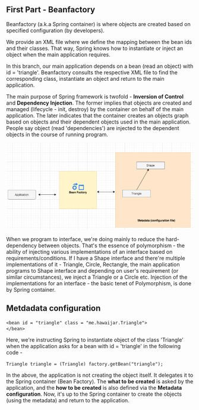 ## First Part - Beanfactory

Beanfactory (a.k.a Spring container) is where objects are created based on specified configuration (by developers).

We provide an XML file where we define the mapping between the bean ids and their classes. That way, Spring knows how to instantiate or inject an object when the main application requires.

In this branch, our main application depends on a bean (read an object) with id = 'triangle'. Beanfactory consults the respective XML file to find the corresponding class, instantiate an object and return to the main application. 

The main purpose of Spring framework is twofold - **Inversion of Control** and **Dependency Injection**.
The former implies that objects are created and managed (lifecycle - init, destroy) by the container on behalf of the main application.
The later indicates that the container creates an objects graph based on objects and their dependent objects used in the main application. People say object (read 'dependencies') are injected to the dependent objects in the course of running program.

![Spring Container in Action](https://github.com/hawaijar/iamlearningspring/blob/Part1_BeanFactory/1.png)

When we program to interface, we're doing mainly to reduce the hard-dependency between objects. That's the essence of polymorphism - the ability of injecting various implementations of an interface based on requirements/conditions. If I have a Shape interface and there're multiple implementations of it - Triangle, Circle, Rectangle, the main application programs to Shape interface and depending on user's requirement (or similar circumstances), we inject a Triangle or a Circle etc. 
Injection of the implementations for an interface - the basic tenet of Polymorphism, is done by Spring container. 

## Metdadata configuration
```
<bean id = "triangle" class = "me.hawaijar.Triangle">
</bean>
```

Here, we're instructing Spring to instantiate object of the class 'Triangle' when the application asks for a bean with id = 'triangle' in the following code -

```
Triangle triangle = (Triangle) factory.getBean("triangle");
```

In the above, the application is not creating the object itself. It delegates it to the Spring container (Bean Factory). The **what to be created** is asked by the application, and the **how to be created** is also defined via the **Metadata configuration**. Now, it's up to the Spring container to create the objects (using the metadata) and return to the application. 
